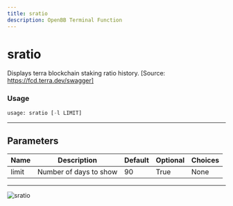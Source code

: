 ```yaml
---
title: sratio
description: OpenBB Terminal Function
---
```


# sratio

Displays terra blockchain staking ratio history. [Source: https://fcd.terra.dev/swagger]

### Usage 
```python
usage: sratio [-l LIMIT]
```
---
## Parameters

| Name | Description | Default | Optional | Choices |
| ---- | ----------- | ------- | -------- | ------- |
| limit | Number of days to show | 90 | True | None |
---
![sratio](https://user-images.githubusercontent.com/46355364/154053989-81ffd06a-db35-402b-ac27-4a5ae17158bf.png)

